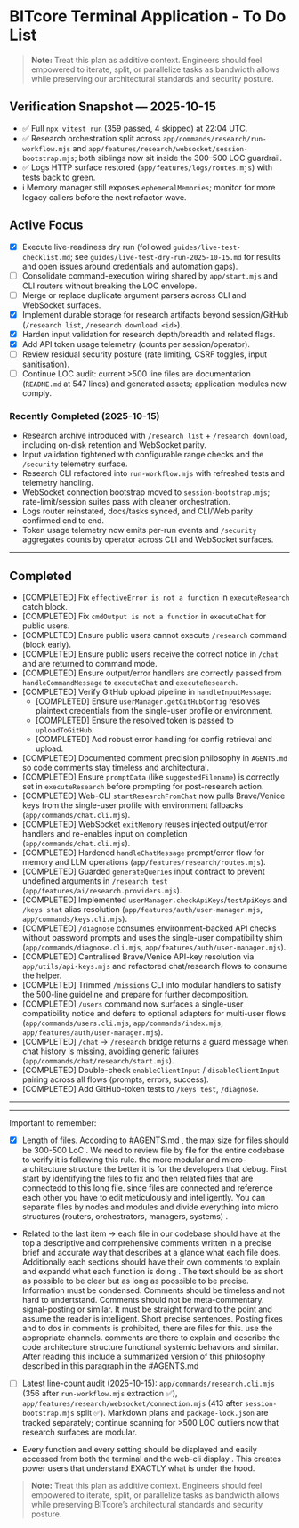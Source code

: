 # BITcore Terminal Application - To Do List

> **Note:** Treat this plan as additive context. Engineers should feel empowered to iterate, split, or parallelize tasks as bandwidth allows while preserving our architectural standards and security posture.

## Verification Snapshot — 2025-10-15

- ✅ Full `npx vitest run` (359 passed, 4 skipped) at 22:04 UTC.
- ✅ Research orchestration split across `app/commands/research/run-workflow.mjs` and `app/features/research/websocket/session-bootstrap.mjs`; both siblings now sit inside the 300–500 LOC guardrail.
- ✅ Logs HTTP surface restored (`app/features/logs/routes.mjs`) with tests back to green.
- ℹ️ Memory manager still exposes `ephemeralMemories`; monitor for more legacy callers before the next refactor wave.

## Active Focus

- [x] Execute live-readiness dry run (followed `guides/live-test-checklist.md`; see `guides/live-test-dry-run-2025-10-15.md` for results and open issues around credentials and automation gaps).
- [ ] Consolidate command-execution wiring shared by `app/start.mjs` and CLI routers without breaking the LOC envelope.
- [ ] Merge or replace duplicate argument parsers across CLI and WebSocket surfaces.
- [x] Implement durable storage for research artifacts beyond session/GitHub (`/research list`, `/research download <id>`).
- [x] Harden input validation for research depth/breadth and related flags.
- [x] Add API token usage telemetry (counts per session/operator).
- [ ] Review residual security posture (rate limiting, CSRF toggles, input sanitisation).
- [ ] Continue LOC audit: current >500 line files are documentation (`README.md` at 547 lines) and generated assets; application modules now comply.

### Recently Completed (2025-10-15)

- Research archive introduced with `/research list` + `/research download`, including on-disk retention and WebSocket parity.
- Input validation tightened with configurable range checks and the `/security` telemetry surface.
- Research CLI refactored into `run-workflow.mjs` with refreshed tests and telemetry handling.
- WebSocket connection bootstrap moved to `session-bootstrap.mjs`; rate-limit/session suites pass with cleaner orchestration.
- Logs router reinstated, docs/tasks synced, and CLI/Web parity confirmed end to end.
- Token usage telemetry now emits per-run events and `/security` aggregates counts by operator across CLI and WebSocket surfaces.

---

## Completed

*   [COMPLETED] Fix `effectiveError is not a function` in `executeResearch` catch block.
*   [COMPLETED] Fix `cmdOutput is not a function` in `executeChat` for public users.
*   [COMPLETED] Ensure public users cannot execute `/research` command (block early).
*   [COMPLETED] Ensure public users receive the correct notice in `/chat` and are returned to command mode.
*   [COMPLETED] Ensure output/error handlers are correctly passed from `handleCommandMessage` to `executeChat` and `executeResearch`.
*   [COMPLETED] Verify GitHub upload pipeline in `handleInputMessage`:
    *   [COMPLETED] Ensure `userManager.getGitHubConfig` resolves plaintext credentials from the single-user profile or environment.
    *   [COMPLETED] Ensure the resolved token is passed to `uploadToGitHub`.
    *   [COMPLETED] Add robust error handling for config retrieval and upload.
*   [COMPLETED] Documented comment precision philosophy in `AGENTS.md` so code comments stay timeless and architectural.
*   [COMPLETED] Ensure `promptData` (like `suggestedFilename`) is correctly set in `executeResearch` before prompting for post-research action.
*   [COMPLETED] Web-CLI `startResearchFromChat` now pulls Brave/Venice keys from the single-user profile with environment fallbacks (`app/commands/chat.cli.mjs`).
*   [COMPLETED] WebSocket `exitMemory` reuses injected output/error handlers and re-enables input on completion (`app/commands/chat.cli.mjs`).
*   [COMPLETED] Hardened `handleChatMessage` prompt/error flow for memory and LLM operations (`app/features/research/routes.mjs`).
*   [COMPLETED] Guarded `generateQueries` input contract to prevent undefined arguments in `/research test` (`app/features/ai/research.providers.mjs`).
*   [COMPLETED] Implemented `userManager.checkApiKeys`/`testApiKeys` and `/keys stat` alias resolution (`app/features/auth/user-manager.mjs`, `app/commands/keys.cli.mjs`).
*   [COMPLETED] `/diagnose` consumes environment-backed API checks without password prompts and uses the single-user compatibility shim (`app/commands/diagnose.cli.mjs`, `app/features/auth/user-manager.mjs`).
*   [COMPLETED] Centralised Brave/Venice API-key resolution via `app/utils/api-keys.mjs` and refactored chat/research flows to consume the helper.
*   [COMPLETED] Trimmed `/missions` CLI into modular handlers to satisfy the 500-line guideline and prepare for further decomposition.
*   [COMPLETED] `/users` command now surfaces a single-user compatibility notice and defers to optional adapters for multi-user flows (`app/commands/users.cli.mjs`, `app/commands/index.mjs`, `app/features/auth/user-manager.mjs`).
*   [COMPLETED] `/chat` → `/research` bridge returns a guard message when chat history is missing, avoiding generic failures (`app/commands/chat/research/start.mjs`).
*   [COMPLETED] Double-check `enableClientInput` / `disableClientInput` pairing across all flows (prompts, errors, success).
*   [COMPLETED] Add GitHub-token tests to `/keys test`, `/diagnose`.

---

---

Important to remember:
- [x] Length of files. According to #AGENTS.md , the max size for files should be 300-500 LoC . We need to review file by file for the entire codebase to verify it is following this rule. the more modular and micro-architecture structure the better it is for the developers that debug. First start by identifying the files to fix and then related files that are connectedd to this long file. since files are connected and reference each other you have to edit meticulously and intelligently. You can separate files by nodes and modules and divide everything into micro structures (routers, orchestrators, managers, systems) . 

- Related to the last item -> each file in our codebase should have at the top a descriptive and comprehensive comments written in a precise brief and accurate way that describes at a glance what each file does. Additionally each sections should have their own comments to explain and expandd what each functiion is doing . The text should be as short as possible to be clear but as long as poossible to be precise. Information must be condensed. Comments should be timeless and not hard to undertstand. Comments should not be meta-commentary. signal-posting or similar. It must be straight forward to the point and assume the reader is intelligent. Short precise sentences. Posting fixes and to dos in comments is prohibited, there are files for this. use the appropriate channels. comments are there to explain and describe the code architecture structure functional systemic behaviors and similar. After reading this include a summarized version of this philosophy described in this paragraph in the #AGENTS.md 

- [ ] Latest line-count audit (2025-10-15): `app/commands/research.cli.mjs` (356 after `run-workflow.mjs` extraction ✅), `app/features/research/websocket/connection.mjs` (413 after `session-bootstrap.mjs` split ✅). Markdown plans and `package-lock.json` are tracked separately; continue scanning for >500 LOC outliers now that research surfaces are modular.

- Every function and every setting should be displayed and easily accessed from both the terminal and the web-cli display . This creates power users that understand EXACTLY what is under the hood. 

> **Note:** Treat this plan as additive context. Engineers should feel empowered to iterate, split, or parallelize tasks as bandwidth allows while preserving BITcore’s architectural standards and security posture.
